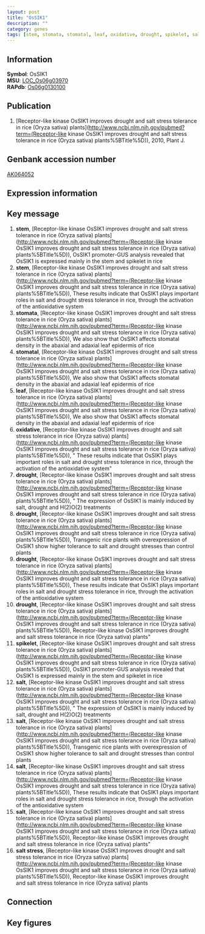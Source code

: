 ```yaml
---
layout: post
title: "OsSIK1"
description: ""
category: genes
tags: [stem, stomata, stomatal, leaf, oxidative, drought, spikelet, salt, salt stress, Gene]
---
```


## Information
__Symbol__: OsSIK1  
__MSU__: [LOC_Os06g03970](http://rice.plantbiology.msu.edu/cgi-bin/ORF_infopage.cgi?orf=LOC_Os06g03970)  
__RAPdb__: [Os06g0130100](http://rapdb.dna.affrc.go.jp/viewer/gbrowse_details/irgsp1?name=Os06g0130100)  

## Publication
1. [Receptor-like kinase OsSIK1 improves drought and salt stress tolerance in rice (Oryza sativa) plants](http://www.ncbi.nlm.nih.gov/pubmed?term=(Receptor-like kinase OsSIK1 improves drought and salt stress tolerance in rice (Oryza sativa) plants%5BTitle%5D)), 2010, Plant J.

## Genbank accession number
[AK064052](http://www.ncbi.nlm.nih.gov/nuccore/AK064052)

## Expression information

## Key message
1. __stem__, [Receptor-like kinase OsSIK1 improves drought and salt stress tolerance in rice (Oryza sativa) plants](http://www.ncbi.nlm.nih.gov/pubmed?term=(Receptor-like kinase OsSIK1 improves drought and salt stress tolerance in rice (Oryza sativa) plants%5BTitle%5D)),  OsSIK1 promoter-GUS analysis revealed that OsSIK1 is expressed mainly in the stem and spikelet in rice
2. __stem__, [Receptor-like kinase OsSIK1 improves drought and salt stress tolerance in rice (Oryza sativa) plants](http://www.ncbi.nlm.nih.gov/pubmed?term=(Receptor-like kinase OsSIK1 improves drought and salt stress tolerance in rice (Oryza sativa) plants%5BTitle%5D)),  These results indicate that OsSIK1 plays important roles in salt and drought stress tolerance in rice, through the activation of the antioxidative system
3. __stomata__, [Receptor-like kinase OsSIK1 improves drought and salt stress tolerance in rice (Oryza sativa) plants](http://www.ncbi.nlm.nih.gov/pubmed?term=(Receptor-like kinase OsSIK1 improves drought and salt stress tolerance in rice (Oryza sativa) plants%5BTitle%5D)),  We also show that OsSIK1 affects stomatal density in the abaxial and adaxial leaf epidermis of rice
4. __stomatal__, [Receptor-like kinase OsSIK1 improves drought and salt stress tolerance in rice (Oryza sativa) plants](http://www.ncbi.nlm.nih.gov/pubmed?term=(Receptor-like kinase OsSIK1 improves drought and salt stress tolerance in rice (Oryza sativa) plants%5BTitle%5D)),  We also show that OsSIK1 affects stomatal density in the abaxial and adaxial leaf epidermis of rice
5. __leaf__, [Receptor-like kinase OsSIK1 improves drought and salt stress tolerance in rice (Oryza sativa) plants](http://www.ncbi.nlm.nih.gov/pubmed?term=(Receptor-like kinase OsSIK1 improves drought and salt stress tolerance in rice (Oryza sativa) plants%5BTitle%5D)),  We also show that OsSIK1 affects stomatal density in the abaxial and adaxial leaf epidermis of rice
6. __oxidative__, [Receptor-like kinase OsSIK1 improves drought and salt stress tolerance in rice (Oryza sativa) plants](http://www.ncbi.nlm.nih.gov/pubmed?term=(Receptor-like kinase OsSIK1 improves drought and salt stress tolerance in rice (Oryza sativa) plants%5BTitle%5D)), " These results indicate that OsSIK1 plays important roles in salt and drought stress tolerance in rice, through the activation of the antioxidative system"
7. __drought__, [Receptor-like kinase OsSIK1 improves drought and salt stress tolerance in rice (Oryza sativa) plants](http://www.ncbi.nlm.nih.gov/pubmed?term=(Receptor-like kinase OsSIK1 improves drought and salt stress tolerance in rice (Oryza sativa) plants%5BTitle%5D)), " The expression of OsSIK1 is mainly induced by salt, drought and H(2)O(2) treatments
8. __drought__, [Receptor-like kinase OsSIK1 improves drought and salt stress tolerance in rice (Oryza sativa) plants](http://www.ncbi.nlm.nih.gov/pubmed?term=(Receptor-like kinase OsSIK1 improves drought and salt stress tolerance in rice (Oryza sativa) plants%5BTitle%5D)),  Transgenic rice plants with overexpression of OsSIK1 show higher tolerance to salt and drought stresses than control plants
9. __drought__, [Receptor-like kinase OsSIK1 improves drought and salt stress tolerance in rice (Oryza sativa) plants](http://www.ncbi.nlm.nih.gov/pubmed?term=(Receptor-like kinase OsSIK1 improves drought and salt stress tolerance in rice (Oryza sativa) plants%5BTitle%5D)),  These results indicate that OsSIK1 plays important roles in salt and drought stress tolerance in rice, through the activation of the antioxidative system
10. __drought__, [Receptor-like kinase OsSIK1 improves drought and salt stress tolerance in rice (Oryza sativa) plants](http://www.ncbi.nlm.nih.gov/pubmed?term=(Receptor-like kinase OsSIK1 improves drought and salt stress tolerance in rice (Oryza sativa) plants%5BTitle%5D)), Receptor-like kinase OsSIK1 improves drought and salt stress tolerance in rice (Oryza sativa) plants"
11. __spikelet__, [Receptor-like kinase OsSIK1 improves drought and salt stress tolerance in rice (Oryza sativa) plants](http://www.ncbi.nlm.nih.gov/pubmed?term=(Receptor-like kinase OsSIK1 improves drought and salt stress tolerance in rice (Oryza sativa) plants%5BTitle%5D)),  OsSIK1 promoter-GUS analysis revealed that OsSIK1 is expressed mainly in the stem and spikelet in rice
12. __salt__, [Receptor-like kinase OsSIK1 improves drought and salt stress tolerance in rice (Oryza sativa) plants](http://www.ncbi.nlm.nih.gov/pubmed?term=(Receptor-like kinase OsSIK1 improves drought and salt stress tolerance in rice (Oryza sativa) plants%5BTitle%5D)), " The expression of OsSIK1 is mainly induced by salt, drought and H(2)O(2) treatments
13. __salt__, [Receptor-like kinase OsSIK1 improves drought and salt stress tolerance in rice (Oryza sativa) plants](http://www.ncbi.nlm.nih.gov/pubmed?term=(Receptor-like kinase OsSIK1 improves drought and salt stress tolerance in rice (Oryza sativa) plants%5BTitle%5D)),  Transgenic rice plants with overexpression of OsSIK1 show higher tolerance to salt and drought stresses than control plants
14. __salt__, [Receptor-like kinase OsSIK1 improves drought and salt stress tolerance in rice (Oryza sativa) plants](http://www.ncbi.nlm.nih.gov/pubmed?term=(Receptor-like kinase OsSIK1 improves drought and salt stress tolerance in rice (Oryza sativa) plants%5BTitle%5D)),  These results indicate that OsSIK1 plays important roles in salt and drought stress tolerance in rice, through the activation of the antioxidative system
15. __salt__, [Receptor-like kinase OsSIK1 improves drought and salt stress tolerance in rice (Oryza sativa) plants](http://www.ncbi.nlm.nih.gov/pubmed?term=(Receptor-like kinase OsSIK1 improves drought and salt stress tolerance in rice (Oryza sativa) plants%5BTitle%5D)), Receptor-like kinase OsSIK1 improves drought and salt stress tolerance in rice (Oryza sativa) plants"
16. __salt stress__, [Receptor-like kinase OsSIK1 improves drought and salt stress tolerance in rice (Oryza sativa) plants](http://www.ncbi.nlm.nih.gov/pubmed?term=(Receptor-like kinase OsSIK1 improves drought and salt stress tolerance in rice (Oryza sativa) plants%5BTitle%5D)), Receptor-like kinase OsSIK1 improves drought and salt stress tolerance in rice (Oryza sativa) plants

## Connection

## Key figures



